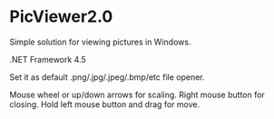 # PicViewer2.0
Simple solution for viewing pictures in Windows.

.NET Framework 4.5

Set it as default .png/.jpg/.jpeg/.bmp/etc file opener.

Mouse wheel or up/down arrows for scaling.
Right mouse button for closing.
Hold left mouse button and drag for move.